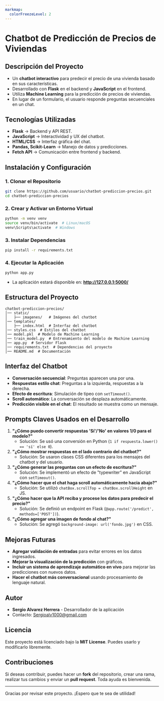 ```yaml
---
markmap:
  colorFreezeLevel: 2
---
```


# Chatbot de Predicción de Precios de Viviendas

## Descripción del Proyecto
- Un **chatbot interactivo** para predecir el precio de una vivienda basado en sus características.
- Desarrollado con **Flask** en el backend y **JavaScript** en el frontend.
- Utiliza **Machine Learning** para la predicción de precios de viviendas.
- En lugar de un formulario, el usuario responde preguntas secuenciales en un chat.

## Tecnologías Utilizadas
- **Flask** → Backend y API REST.
- **JavaScript** → Interactividad y UX del chatbot.
- **HTML/CSS** → Interfaz gráfica del chat.
- **Pandas, Scikit-Learn** → Manejo de datos y predicciones.
- **Fetch API** → Comunicación entre frontend y backend.

## Instalación y Configuración

### 1. Clonar el Repositorio
```bash
git clone https://github.com/usuario/chatbot-prediccion-precios.git
cd chatbot-prediccion-precios
```
### 2. Crear y Activar un Entorno Virtual
```bash
python -m venv venv
source venv/bin/activate  # Linux/macOS
venv\Scripts\activate  # Windows
```
### 3. Instalar Dependencias
```bash
pip install -r requirements.txt
```
### 4. Ejecutar la Aplicación
```bash
python app.py
```
- La aplicación estará disponible en: **http://127.0.0.1:5000/**

## Estructura del Proyecto
```plaintext
chatbot-prediccion-precios/
│── static/
│   ├── imagenes/   # Imágenes del chatbot
│── templates/
│   ├── index.html  # Interfaz del chatbot
│── styles.css  # Estilos del chatbot
│── model.pkl  # Modelo de Machine Learning
│── train_model.py  # Entrenamiento del modelo de Machine Learning
│── app.py  # Servidor Flask
│── requirements.txt  # Dependencias del proyecto
│── README.md  # Documentación
```

## Interfaz del Chatbot
- **Conversación secuencial**: Preguntas aparecen una por una.
- **Respuestas estilo chat**: Preguntas a la izquierda, respuestas a la derecha.
- **Efecto de escritura**: Simulación de tipeo con `setTimeout()`.
- **Scroll automático**: La conversación se desplaza automáticamente.
- **Predicción visible en el chat**: El resultado se muestra como un mensaje.

## Prompts Claves Usados en el Desarrollo
1. **"¿Cómo puedo convertir respuestas 'Sí'/'No' en valores 1/0 para el modelo?"**
   - Solución: Se usó una conversión en Python (`1 if respuesta.lower() == 'sí' else 0`).
2. **"¿Cómo mostrar respuestas en el lado contrario del chatbot?"**
   - Solución: Se usaron clases CSS diferentes para los mensajes del chatbot y del usuario.
3. **"¿Cómo generar las preguntas con un efecto de escritura?"**
   - Solución: Se implementó un efecto de "typewriter" en JavaScript con `setTimeout()`.
4. **"¿Cómo hacer que el chat haga scroll automáticamente hacia abajo?"**
   - Solución: Se utilizó `chatBox.scrollTop = chatBox.scrollHeight` en JS.
5. **"¿Cómo hacer que la API reciba y procese los datos para predecir el precio?"**
   - Solución: Se definió un endpoint en Flask (`@app.route('/predict', methods=['POST'])`).
6. **"¿Cómo agregar una imagen de fondo al chat?"**
   - Solución: Se agregó `background-image: url('fondo.jpg')` en CSS.

## Mejoras Futuras
- **Agregar validación de entradas** para evitar errores en los datos ingresados.
- **Mejorar la visualización de la predicción** con gráficos.
- **Incluir un sistema de aprendizaje automático en vivo** para mejorar las predicciones con nuevos datos.
- **Hacer el chatbot más conversacional** usando procesamiento de lenguaje natural.

## Autor
- **Sergio Alvarez Herrera** - Desarrollador de la aplicación
- Contacto: Sergioalv1000@gmail.com

## Licencia
Este proyecto está licenciado bajo la **MIT License**. Puedes usarlo y modificarlo libremente.

## Contribuciones
Si deseas contribuir, puedes hacer un **fork** del repositorio, crear una rama, realizar tus cambios y enviar un **pull request**. Toda ayuda es bienvenida.

---
Gracias por revisar este proyecto. ¡Espero que te sea de utilidad!
